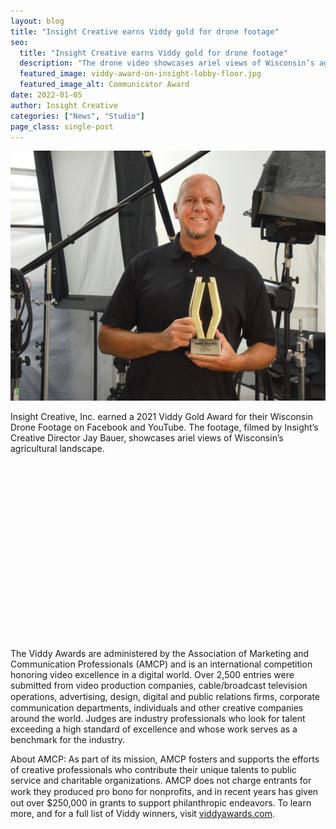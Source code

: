 ```yaml
---
layout: blog
title: "Insight Creative earns Viddy gold for drone footage"
seo:
  title: "Insight Creative earns Viddy gold for drone footage"
  description: "The drone video showcases ariel views of Wisconsin’s agricultural landscape."
  featured_image: viddy-award-on-insight-lobby-floor.jpg
  featured_image_alt: Communicator Award
date: 2022-01-05
author: Insight Creative
categories: ["News", "Studio"]
page_class: single-post
---
```


![Insight Creative's Creative Director Jay Bauer holding Viddy award](Jay-bauer-with-Viddy-award.jpg)

Insight Creative, Inc. earned a 2021 Viddy Gold Award for their Wisconsin Drone Footage on Facebook and YouTube. The footage, filmed by Insight’s Creative Director Jay Bauer, showcases ariel views of Wisconsin’s agricultural landscape.

<div class="aspect-ratio">
<script src="https://fast.wistia.com/embed/medias/u8l2yk2ki6.jsonp" async></script><script src="https://fast.wistia.com/assets/external/E-v1.js" async></script><div class="wistia_responsive_padding" style="padding:56.25% 0 0 0;position:relative;"><div class="wistia_responsive_wrapper" style="height:100%;left:0;position:absolute;top:0;width:100%;"><span class="wistia_embed wistia_async_u8l2yk2ki6 popover=true popoverAnimateThumbnail=true videoFoam=true" style="display:inline-block;height:100%;position:relative;width:100%">&nbsp;</span></div></div>
</div>

The Viddy Awards are administered by the Association of Marketing and Communication Professionals (AMCP) and is an international competition honoring video excellence in a digital world. Over 2,500 entries were submitted from video production companies, cable/broadcast television operations, advertising, design, digital and public relations ﬁrms, corporate communication departments, individuals and other creative companies around the world. Judges are industry professionals who look for talent exceeding a high standard of excellence and whose work serves as a benchmark for the industry.

About AMCP: As part of its mission, AMCP fosters and supports the efforts of creative professionals who contribute their unique talents to public service and charitable organizations. AMCP does not charge entrants for work they produced pro bono for nonproﬁts, and in recent years has given out over $250,000 in grants to support philanthropic endeavors. To learn more, and for a full list of Viddy winners, visit <a href="https://viddyawards.com" target="_blank" rel="noopener noreferrer">viddyawards.com</a>.
